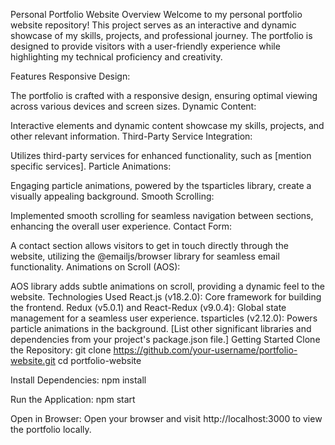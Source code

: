 Personal Portfolio Website
Overview
Welcome to my personal portfolio website repository! This project serves as an interactive and dynamic showcase of my skills, projects, and professional journey. The portfolio is designed to provide visitors with a user-friendly experience while highlighting my technical proficiency and creativity.

Features
Responsive Design:

The portfolio is crafted with a responsive design, ensuring optimal viewing across various devices and screen sizes.
Dynamic Content:

Interactive elements and dynamic content showcase my skills, projects, and other relevant information.
Third-Party Service Integration:

Utilizes third-party services for enhanced functionality, such as [mention specific services].
Particle Animations:

Engaging particle animations, powered by the tsparticles library, create a visually appealing background.
Smooth Scrolling:

Implemented smooth scrolling for seamless navigation between sections, enhancing the overall user experience.
Contact Form:

A contact section allows visitors to get in touch directly through the website, utilizing the @emailjs/browser library for seamless email functionality.
Animations on Scroll (AOS):

AOS library adds subtle animations on scroll, providing a dynamic feel to the website.
Technologies Used
React.js (v18.2.0): Core framework for building the frontend.
Redux (v5.0.1) and React-Redux (v9.0.4): Global state management for a seamless user experience.
tsparticles (v2.12.0): Powers particle animations in the background.
[List other significant libraries and dependencies from your project's package.json file.]
Getting Started
Clone the Repository:
git clone https://github.com/your-username/portfolio-website.git
cd portfolio-website

Install Dependencies:
npm install

Run the Application:
npm start

Open in Browser:
Open your browser and visit http://localhost:3000 to view the portfolio locally.
